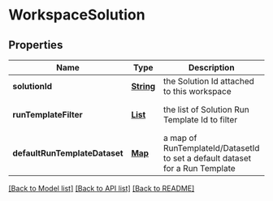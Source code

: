 # WorkspaceSolution
## Properties

Name | Type | Description | Notes
------------ | ------------- | ------------- | -------------
**solutionId** | [**String**](string.md) | the Solution Id attached to this workspace | [default to null]
**runTemplateFilter** | [**List**](string.md) | the list of Solution Run Template Id to filter | [optional] [default to null]
**defaultRunTemplateDataset** | [**Map**](object.md) | a map of RunTemplateId/DatasetId to set a default dataset for a Run Template | [optional] [default to null]

[[Back to Model list]](../README.md#documentation-for-models) [[Back to API list]](../README.md#documentation-for-api-endpoints) [[Back to README]](../README.md)

